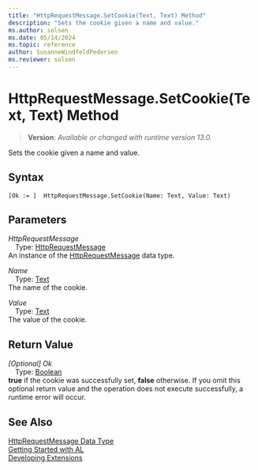```yaml
---
title: "HttpRequestMessage.SetCookie(Text, Text) Method"
description: "Sets the cookie given a name and value."
ms.author: solsen
ms.date: 05/14/2024
ms.topic: reference
author: SusanneWindfeldPedersen
ms.reviewer: solsen
---
```

[//]: # (START>DO_NOT_EDIT)
[//]: # (IMPORTANT:Do not edit any of the content between here and the END>DO_NOT_EDIT.)
[//]: # (Any modifications should be made in the .xml files in the ModernDev repo.)
# HttpRequestMessage.SetCookie(Text, Text) Method
> **Version**: _Available or changed with runtime version 13.0._

Sets the cookie given a name and value.


## Syntax
```AL
[Ok := ]  HttpRequestMessage.SetCookie(Name: Text, Value: Text)
```
## Parameters
*HttpRequestMessage*  
&emsp;Type: [HttpRequestMessage](httprequestmessage-data-type.md)  
An instance of the [HttpRequestMessage](httprequestmessage-data-type.md) data type.  

*Name*  
&emsp;Type: [Text](../text/text-data-type.md)  
The name of the cookie.  

*Value*  
&emsp;Type: [Text](../text/text-data-type.md)  
The value of the cookie.  


## Return Value
*[Optional] Ok*  
&emsp;Type: [Boolean](../boolean/boolean-data-type.md)  
**true** if the cookie was successfully set, **false** otherwise. If you omit this optional return value and the operation does not execute successfully, a runtime error will occur.  


[//]: # (IMPORTANT: END>DO_NOT_EDIT)
## See Also
[HttpRequestMessage Data Type](httprequestmessage-data-type.md)  
[Getting Started with AL](../../devenv-get-started.md)  
[Developing Extensions](../../devenv-dev-overview.md)